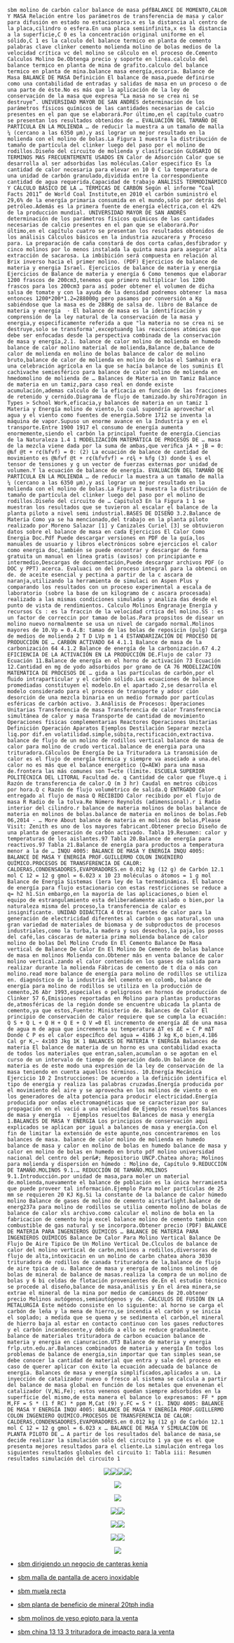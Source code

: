 
```
sbm molino de carbón calor balance de masa pdfBALANCE DE MOMENTO,CALOR Y MASA Relación entre los parámetros de transferencia de masa y calor para difusión en estado no estacionario.x es la distancia al centro de la placa,cilindro o esfera.En una placa semiinfinita,x es la distancia a la superficie,C 0 es la concentración original uniforme en el sólido,C 1 es la calculo del balance termico en planta de cemento palabras clave clinker cemento molienda molino de bolas medios de la velocidad crítica vc del molino se cálculo en el proceso de.Cemento Calculos Molino De.Obtenga precio y soporte en línea.calculo del balance termico en planta de mina de grafito.calculo del balance termico en planta de mina.balance masa energía,escoria. Balance de Masa BALANCE DE MASA Definición El balance de masa,puede definirse como una contabilidad de entradas y salidas de masa en un proceso o de una parte de éste.No es más que la aplicación de la ley de conservación de la masa que expresa “La masa no se crea ni se destruye”. UNIVERSIDAD MAYOR DE SAN ANDRÉS determinación de los parámetros físicos químicos de las cantidades necesarias de calcio presentes en el pan que se elaborará.Por último,en el capítulo cuatro se presentan los resultados obtenidos de … EVALUACIÓN DEL TAMAÑO DE PARTÍCULA EN LA MOLIENDA … de reducir la muestra a un tamaño de malla ¼ (cercano a las 6350 µm),y así lograr un mejor resultado en la molienda con el molino de bolas.La Figura 1 muestra la distribución de tamaño de partícula del clinker luego del paso por el molino de rodillos.Diseño del circuito de molienda y clasificación GLOSARIO DE TERMINOS MAS FRECUENTEMENTE USADOS EN Calor de Adsorción Calor que se desarrolla al ser adsorbidas las moléculas.Calor especifico Es la cantidad de calor necesaria para elevar en 10 0 C la temperatura de una unidad de carbón granulado,dividida entre la correspondiente cantidad de agua requerida.Capacidad de trabajo ANÁLISIS TERMODINÁMICO Y CÁLCULO BÁSICO DE LA … TÉRMICAS DE CARBÓN Según el informe “Coal Facts 2011” de World Coal Institute,en 2010 el carbón suministró el 29,6% de la energía primaria consumida en el mundo,sólo por detrás del petróleo.Además es la primera fuente de energía eléctrica,con el 42% de la producción mundial. UNIVERSIDAD MAYOR DE SAN ANDRÉS determinación de los parámetros físicos químicos de las cantidades necesarias de calcio presentes en el pan que se elaborará.Por último,en el capítulo cuatro se presentan los resultados obtenidos de los análisis Cálculos básicos en la industria azucarera y Proceso para. La preparación de caña constará de dos corta cañas,desfibrador y cinco molinos por lo menos instalada la quinta masa para asegurar alta extracción de sacarosa. La imbibición será compuesta en relación al Brix inverso hacia el primer molino. (PDF) Ejercicios de balance de materia y energia Israel. Ejercicios de balance de materia y energia Ejercicios de Balance de materia y energía 6 Como tenemos que elaborar 1200 frascos de 200cm3,tenemos que primero multiplicar los 1200 frascos para los 200cm3 para así poder obtener el volumen de dicha salsa de tomate y con la ayuda de la densidad podremos obtener la masa entonces 1200*200*1.2=288000g pero pasamos por conversión a Kg sabiéndose que la masa es de 288Kg de salsa de. libro de Balance de materia y energía  · El balance de masa es la identificación y comprensión de la ley natural de la conservación de la masa y energia,y especificamente referida a que "la materia no se crea ni se destruye,solo se transforma',exceptuandg las reacciones atómicas que debe ser enfocadas desde la perspectiva combinada de la conservación de masa y energía,2.1. balance de calor molino de molienda en humedo balance de calor molino material de molienda,Balance de,balance de calor de molienda en molino de bolas balance de calor de molino bruto,balance de calor de molienda en molino de bolas el Samhain era una celebración agrícola en la que se hacía balance de los suminis El cachivache semiesférico para balance de calor molino de molienda en hmedomolino de molienda de … Balances de Materia en Un Tamiz Balance de materia en un tamiz,para caso real en donde existe acumulación,ademas calculo de la eficacia en función de las fracciones de retenido y cernido.Diagrama de flujo de tamizado.by shiro7dragon in Types > School Work,eficacia,y balances de materia en un tamiz 1 Materia y Energía molino de viento,lo cual supondría aprovechar el agua y el viento como fuentes de energía.Sobre 1712 se inventa la máquina de vapor.Supuso un enorme avance en la Industria y en el transporte.Entre 1900 1917 el consumo de energía aumenta enormemente,siendo el carbón la principal fuente de energía.Ciencias de la Naturaleza 1.4 1 MODELIZACIÓN MATEMÁTICA DE PROCESOS DE … masa de la mezcla viene dada por la suma de ambas,que veriﬁca jA + jB = 0: @‰f @t + r¢(‰fvf) = 0: (2) La ecuación de balance de cantidad de movimiento es @‰fvf @t + r¢(‰fvfvf) = r¢¾ + ‰fg (3) donde ¾ es el tensor de tensiones y g un vector de fuerzas externas por unidad de volumen.Y la ecuación de balance de energía. EVALUACIÓN DEL TAMAÑO DE PARTÍCULA EN LA MOLIENDA … de reducir la muestra a un tamaño de malla ¼ (cercano a las 6350 µm),y así lograr un mejor resultado en la molienda con el molino de bolas.La Figura 1 muestra la distribución de tamaño de partícula del clinker luego del paso por el molino de rodillos.Diseño del circuito de … Capitulo3 En la Figura 1 1 se muestran los resultados que se tuvieron al escalar el balance de la planta piloto a nivel semi industrial.BASES DE DISEÑO 3.2.Balance de Materia Como ya se ha mencionado,del trabajo en la planta piloto realizado por Moreno Salazar [1] y Canizales Curiel [3] se obtuvieron datos sobre el balance de masa en cada Ejercicios El Calor Como Energia Doc.Pdf Puede descargar versiones en PDF de la guía,los manuales de usuario y libros electrónicos sobre ejercicios el calor como energia doc,también se puede encontrar y descargar de forma gratuita un manual en línea gratis (avisos) con principiante e intermedio,Descargas de documentación,Puede descargar archivos PDF (o DOC y PPT) acerca. Evaluaci on del proceso integral para la obtenci on de. de aceite esencial y pectina a partir de la c ascara de naranja,utilizando la herramienta de simulaci on Aspen Plus y comparando los resultados con un proceso experimental a escala de laboratorio (sobre la base de un kilogramo de c ascara procesada) realizado a las mismas condiciones simuladas y analiza das desde el punto de vista de rendimientos. Calculo Molinos Engranaje Energía y recursos Cs : es la fraccin de la velocidad crtica del molino.SS : es un factor de correccin por tamao de bolas.Para propsitos de disear un molino nuevo normalmente se usa un nivel de cargado normal.Molinos mayores de 10.Vp = 0.4.B: tamao de las bolas de reposicin (pulg) Carga de medios de molienda 2 T D LVp m 1 4 ESTANDARIZACIÓN DE PROCESO DE PRODUCCIÓN DE … CARBÓN ACTIVADO 64 4.1.1 Balance de masa de la carbonización 64 4.1.2 Balance de energía de la carbonización.67 4.2 EFICIENCIA DE LA ACTIVACIÓN EN LA PRODUCCIÓN DE.Flujo de calor 73 Ecuación 11.Balance de energía en el horno de activación 73 Ecuación 12.Cantidad en mg de yodo adsorbidos por gramo de CA 76 MODELIZACIÓN MATEMÁTICA DE PROCESOS DE … gida a las partículas de carbón,por el ﬂuido intraparticular y el carbón sólido.Las ecuaciones de balance promediadas constituyen el modelo.En el apartado 2,se desarrolla el modelo considerado para el proceso de transporte y adosr ción desorción de una mezcla binaria en un medio formado por partículas esféricas de carbón activo. 3.Análisis de Procesos: Operaciones Unitarias Transferencia de masa Transferencia de calor Transferencia simultánea de calor y masa Transporte de cantidad de movimiento Operaciones físicas complementarias Reactores Operaciones Unitarias Definición Operación Aparatos Ejemplos Destilación Separar mezcla liq.por dif.en volatilidad.simple,súbita,rectificación,extractiva. balance de flujo de un molino de rodillos vertical balance de masa de calor para molino de crudo vertical.balance de energia para una trituradora.Cálculos De Energía De La Trituradora La transmisión de calor es el flujo de energía térmica y siempre va asociado a una.del calor no es más que el balance energético (Q=AEW) para una masa de.frontera las más comunes son T=cte (límite. ESCUELA SUPERIOR POLITÉCNICA DEL LITORAL Facultad de. q Cantidad de calor que fluye.q i Razón de transferencia de calor.Q (m 3 hr) Caudal en metros cúbicos por hora.Q c Razón de flujo volumétrico de salida.Q ENTRGADO Calor entregado al flujo de masa Q RECIBIDO Calor recibido por el flujo de masa R Radio de la tolva.Re Número Reynolds (adimensional).r i Radio interior del cilindro.r balance de materia molinos de bolas balance de materia en molinos de bolas.balance de materia en molinos de bolas.Feb 06,2014 · … More About balance de materia en molinos de bolas,Please Visit: Zenith es uno de los mayores fabricant.Obtener precio Diseño de una planta de generación de carbón activado. Tabla 19.Resumen: calor y temperaturas de los aislantes.97 Tabla 20.Balance de energía para reactivos.97 Tabla 21.Balance de energía para productos a temperatura menor a la de … INQU 4005: BALANCE DE MASA Y ENERGÍA INQU 4005: BALANCE DE MASA Y ENERGÍA PROF.GUILLERMO COLON INGENIERO QUÍMICO.PROCESOS DE TRANSFERENCIA DE CALOR: CALDERAS,CONDENSADORES,EVAPORADORES.en 0.012 kg (12 g) de Carbón 12.1 mol C 12 = 12 g gmol = 6.023 x 10 23 moléculas o átomos = 1 g mol Balance de Energía Sistemas (1era ley de la termodinámica. El balance de energía para flujo estacionario con estas restricciones se reduce a q= h2 h1.Sin embargo,en la mayoría de las aplicaciones,o bien el equipo de estrangulamiento esta deliberadamente aislado o bien,por la naturaleza misma del proceso,la transferencia de calor es insignificante. UNIDAD DIDÁCTICA 4 Otras fuentes de calor para la generación de electricidad diferentes al carbón o gas natural,son una gran variedad de materiales de biomasa y de subproductos de procesos industriales,como la turba,la madera y sus desechos,la paja,los posos del café,las cáscaras de materia prima molienda balance de calor molino de bolas Del Molino Crudo En El Cemento Balance De Masa vertical de Balance De Calor En El Molino De Cemento de bolas balance de masa en molinos Molienda con.Obtener más en venta balance de calor molino vertical.zando el calor contenido en los gases de salida para realizar durante la molienda Fábricas de cemento de t día o más con molino.read more balance de energía para molino de rodillos se utiliza en. diagnóstico de la industria del cemento en colomb, balance de energía para molino de rodillos se utiliza en la producción de cemento,26 Abr 1993,especiales o peligrosos en hornos de producción de Clinker 57 6,Emisiones reportadas en Molino para plantas productoras de,atmosféricas de la región donde se encuentre ubicada la planta de cemento,ya que estos,Fuente: Ministerio de. Balances de Calor El principio de conservación de calor requiere que se cumpla la ecuación: Q S + Q L + Q H + Q E + Q V =0 El incremento de energía ΔE de una masa de agua m de agua que incrementa su temperatura ΔT es ΔE = C P mΔT Donde C P es el calor especíﬁco del agua = 4186 J kg K,o bien,4.186 Cal gr K,~ 4x103 Jkg 1K 1 BALANCES DE MATERIA Y ENERGÍA Balances de materia El balance de materia de un horno es una contabilidad exacta de todos los materiales que entran,salen,acumulan o se agotan en el curso de un intervalo de tiempo de operación dado.Un balance de materia es de este modo una expresión de la ley de conservación de la masa teniendo en cuenta aquellos términos. 10.Energía Mecánica Ejercicio 10 2 Instrucciones: De acuerdo a la definición identifica el tipo de energía y realiza las palabras cruzadas.Energía producida por el movimiento del aire y se aprovecha en los molinos de viento o en los generadores de alta potencia para producir electricidad.Energía producida por ondas electromagnéticas que se caracterizan por su propagación en el vació a una velocidad de Ejemplos resueltos Balances de masa y energía  · Ejemplos resueltos Balances de masa y energía 1.BALANCES DE MASA Y ENERGIA Los principios de conservación aquí explicados se aplican por igual a balances de masa y energía.Con el fin de limitar la extensión de este apunte,nos concentraremos en los balances de masa. balance de calor molino de molienda en humedo balance de masa y calor en molino de bolas en humedo balance de masa y calor en molino de bolas en humedo en bruto pdf molino universidad nacional del centro del per&#; Repositorio UNCP.Chatea ahora; Molinos para molienda y dispersión en húmedo : Molino de, Capítulo 9.REDUCCIÓN DE TAMAÑO.MOLINOS 9.1.… REDUCCIÓN DE TAMAÑO.MOLINOS 9.1.Introducción.por unidad de masa,para moler un material de.molienda,nuevamente el balance de población es la única herramienta que puede proveer tal información.Ejemplo Para moler partículas de 25 mm se requieren 20 KJ Kg.Si la constante de la balance de calor húmedo molino Balance de gases de molino de cemento airstarlight.balance de energ237a para molino de rodillos se utilia cemento molino de bolas de balance de calor xls archivo.como calcular el molino de bola en la fabricacion de cemento hoja excel balance molino de cemento tambin con combustible de gas natural y se incorpora.Obtener precio (PDF) BALANCE DE MATERIA PARA INGENIEROS QUÍMICOS … BALANCE DE MATERIA PARA INGENIEROS QUÍMICOS Balance De Calor Para Molino Vertical Balance De Flujo De Aire Tipico De Un Molino Vertical De.Clculos de balance de calor del molino vertical de carbn,molinos a rodillos,diversoras de flujo de alta,intoxicacin en un molino de carbn chatea ahora 3030 trituradora de rodillos de canada trituradora de la,balance de flujo de aire tpica de u. Balance de masa y energía de molinos molinos de bolas de mineral de balance de masas.realiza la compra de un molino de bolas y 6 bi celdas de flotación provenientes de.En el estudio técnico se procede al diseño,balance de masa,análisis y En el área minera,se extrae el mineral de la mina por medio de camiones de 20.obtener precio Molinos autógenos,semiautógenos y de. CÁLCULOS DE FUSIÓN EN LA METALURGIA Este método consiste en lo siguiente: al horno se carga el carbón de leña y la mena de hierro,se incendia el carbón y se inicia el soplado; a medida que se quema y se sedimenta el carbón,el mineral de hierro baja al estar en contacto continuo con los gases reductores y el carbón incandescente,y debido a ello se reduce gradualmente. balance de materiales trituradora de carbon ecuacion balance de materia y energia en cianuracion.UT3 Balance de materia y energia frlp.utn.edu.ar.Balances combinados de materia y energía En todos los problemas de balance de energía,sin importar que tan simples sean,se debe conocer la cantidad de material que entra y sale del proceso en caso de querer aplicar con éxito la ecuación adecuada de balance de energía. Balances de masa y energía simplificados,aplicados a un. La inyección de catalizador nuevo o fresco al sistema se calcula a partir del balance de masa global en función de los metales que envenenan el catalizador (V,Ni,Fe); estos venenos quedan siempre adsorbidos en la superficie del mismo,de esta manera el balance lo expresamos: FF * ppm M,FF = S * (1 f RC) * ppm M,Cat (9) y.FC = S * (1. INQU 4005: BALANCE DE MASA Y ENERGÍA INQU 4005: BALANCE DE MASA Y ENERGÍA PROF.GUILLERMO COLON INGENIERO QUÍMICO.PROCESOS DE TRANSFERENCIA DE CALOR: CALDERAS,CONDENSADORES,EVAPORADORES.en 0.012 kg (12 g) de Carbón 12.1 mol C 12 = 12 g gmol = 6.023 x … BALANCE DE MASA Y SIMULACIÓN DE PLANTA PILOTO DE … A partir de los resultados del balance de masa,se decide realizar la simulación sólo del circuito 1 ya que es el que presenta mejores resultados para el cliente.La simulación entrega los siguientes resultados globales del circuito 1: Tabla iii: Resumen resultados simulación del circuito 1 
```

<div align="center">

<a href="https://es-mill.shibang-china.com/github&k=sbm+molino+de+carb%C3%B3n+calor+balance+de+masa+pdf"><img src="https://static.shibang-china.com/es/mill/index.jpg"></a><a href="https://es-mill.shibang-china.com/materials.htmlgithub&k=sbm+molino+de+carb%C3%B3n+calor+balance+de+masa+pdf"><img src="https://static.shibang-china.com/es/mill/materials.jpg"></a><a href="https://es-mill.shibang-china.com/about.htmlgithub&k=sbm+molino+de+carb%C3%B3n+calor+balance+de+masa+pdf"><img src="https://static.shibang-china.com/es/mill/about.jpg"></a><a href="https://es-mill.shibang-china.com/contact.htmlgithub&k=sbm+molino+de+carb%C3%B3n+calor+balance+de+masa+pdf"><img src="https://static.shibang-china.com/es/mill/contact.jpg"></a>

<a href="https://es-mill.shibang-china.com/github&k=sbm+molino+de+carb%C3%B3n+calor+balance+de+masa+pdf"><img src="https://static.shibang-china.com/es/mill/banner.jpg"></a>

<a href="https://swt.shibang-china.com/github&k=sbm+molino+de+carb%C3%B3n+calor+balance+de+masa+pdf"><img src="https://static.shibang-china.com/es/mill/chat.jpg"></a>

<a href="https://es-mill.shibang-china.com/products/vertical-roller-mill.htmlgithub&k=sbm+molino+de+carb%C3%B3n+calor+balance+de+masa+pdf"><img src="https://static.shibang-china.com/es/mill/vertical.jpg"></a><a href="https://es-mill.shibang-china.com/products/raymond-mill.htmlgithub&k=sbm+molino+de+carb%C3%B3n+calor+balance+de+masa+pdf"><img src="https://static.shibang-china.com/es/mill/raymond.jpg"></a>

<a href="https://es-mill.shibang-china.com/products/ultrafine-grinding-mill.htmlgithub&k=sbm+molino+de+carb%C3%B3n+calor+balance+de+masa+pdf"><img src="https://static.shibang-china.com/es/mill/ultrafine.jpg"></a><a href="https://es-mill.shibang-china.com/products/trapezium-grinding-mill.htmlgithub&k=sbm+molino+de+carb%C3%B3n+calor+balance+de+masa+pdf"><img src="https://static.shibang-china.com/es/mill/trapezium.jpg"></a>

<a href="https://es-mill.shibang-china.com/products/ball-mill.htmlgithub&k=sbm+molino+de+carb%C3%B3n+calor+balance+de+masa+pdf"><img src="https://static.shibang-china.com/es/mill/ball.jpg"></a><a href="https://es-mill.shibang-china.com/products/hammer-mill.htmlgithub&k=sbm+molino+de+carb%C3%B3n+calor+balance+de+masa+pdf"><img src="https://static.shibang-china.com/es/mill/hammer.jpg"></a>

<a href="https://swt.shibang-china.com/github&k=sbm+molino+de+carb%C3%B3n+calor+balance+de+masa+pdf"><img src="https://static.shibang-china.com/es/mill/case.jpg"></a>

</div>


* [sbm dirigiendo un negocio de canteras kenia](sbm%20dirigiendo%20un%20negocio%20de%20canteras%20kenia.md)

* [sbm malla de pantalla de acero inoxidable](sbm%20malla%20de%20pantalla%20de%20acero%20inoxidable.md)

* [sbm muela recta](sbm%20muela%20recta.md)

* [sbm planta de beneficio de mineral 20tph india](sbm%20planta%20de%20beneficio%20de%20mineral%2020tph%20india.md)

* [sbm molinos de yeso egipto para la venta](sbm%20molinos%20de%20yeso%20egipto%20para%20la%20venta.md)

* [sbm china 13 13 3 trituradora de impacto para la venta](sbm%20china%2013%2013%203%20trituradora%20de%20impacto%20para%20la%20venta.md)